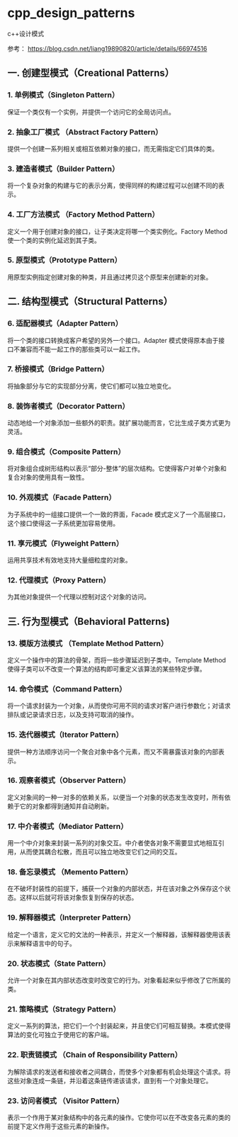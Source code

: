 # cpp_design_patterns
c++设计模式

参考： https://blog.csdn.net/liang19890820/article/details/66974516

## 一. 创建型模式（Creational Patterns）

### 1. 单例模式（Singleton Pattern） 

保证一个类仅有一个实例，并提供一个访问它的全局访问点。

### 2. 抽象工厂模式 （Abstract Factory Pattern） 

提供一个创建一系列相关或相互依赖对象的接口，而无需指定它们具体的类。

### 3. 建造者模式（Builder Pattern） 

将一个复杂对象的构建与它的表示分离，使得同样的构建过程可以创建不同的表示。

### 4. 工厂方法模式 （Factory Method Pattern） 

定义一个用于创建对象的接口，让子类决定将哪一个类实例化。Factory Method 使一个类的实例化延迟到其子类。

### 5. 原型模式（Prototype Pattern）

用原型实例指定创建对象的种类，并且通过拷贝这个原型来创建新的对象。

## 二. 结构型模式（Structural Patterns）

### 6. 适配器模式（Adapter Pattern） 

将一个类的接口转换成客户希望的另外一个接口。Adapter 模式使得原本由于接口不兼容而不能一起工作的那些类可以一起工作。

### 7. 桥接模式（Bridge Pattern） 

将抽象部分与它的实现部分分离，使它们都可以独立地变化。

### 8. 装饰者模式（Decorator Pattern） 
动态地给一个对象添加一些额外的职责。就扩展功能而言，它比生成子类方式更为灵活。

### 9. 组合模式（Composite Pattern） 
将对象组合成树形结构以表示“部分-整体”的层次结构。它使得客户对单个对象和复合对象的使用具有一致性。

### 10. 外观模式（Facade Pattern） 
为子系统中的一组接口提供一个一致的界面，Facade 模式定义了一个高层接口，这个接口使得这一子系统更加容易使用。

### 11. 享元模式（Flyweight Pattern） 
运用共享技术有效地支持大量细粒度的对象。

### 12. 代理模式（Proxy Pattern） 
为其他对象提供一个代理以控制对这个对象的访问。

## 三. 行为型模式（Behavioral Patterns)

### 13. 模版方法模式 （Template Method Pattern） 
定义一个操作中的算法的骨架，而将一些步骤延迟到子类中。Template Method 使得子类可以不改变一个算法的结构即可重定义该算法的某些特定步骤。

### 14. 命令模式（Command Pattern） 
将一个请求封装为一个对象，从而使你可用不同的请求对客户进行参数化；对请求排队或记录请求日志，以及支持可取消的操作。

### 15. 迭代器模式（Iterator Pattern） 
提供一种方法顺序访问一个聚合对象中各个元素，而又不需暴露该对象的内部表示。

### 16. 观察者模式（Observer Pattern） 
定义对象间的一种一对多的依赖关系，以便当一个对象的状态发生改变时，所有依赖于它的对象都得到通知并自动刷新。

### 17. 中介者模式（Mediator Pattern） 
用一个中介对象来封装一系列的对象交互。中介者使各对象不需要显式地相互引用，从而使其耦合松散，而且可以独立地改变它们之间的交互。

### 18. 备忘录模式 （Memento Pattern） 
在不破坏封装性的前提下，捕获一个对象的内部状态，并在该对象之外保存这个状态。这样以后就可将该对象恢复到保存的状态。

### 19. 解释器模式（Interpreter Pattern） 
给定一个语言，定义它的文法的一种表示，并定义一个解释器，该解释器使用该表示来解释语言中的句子。

### 20. 状态模式（State Pattern） 
允许一个对象在其内部状态改变时改变它的行为。对象看起来似乎修改了它所属的类。

### 21. 策略模式（Strategy Pattern） 
定义一系列的算法，把它们一个个封装起来，并且使它们可相互替换。本模式使得算法的变化可独立于使用它的客户端。

### 22. 职责链模式 （Chain of Responsibility Pattern） 
为解除请求的发送者和接收者之间耦合，而使多个对象都有机会处理这个请求。将这些对象连成一条链，并沿着这条链传递该请求，直到有一个对象处理它。

### 23. 访问者模式 （Visitor Pattern） 
表示一个作用于某对象结构中的各元素的操作。它使你可以在不改变各元素的类的前提下定义作用于这些元素的新操作。

